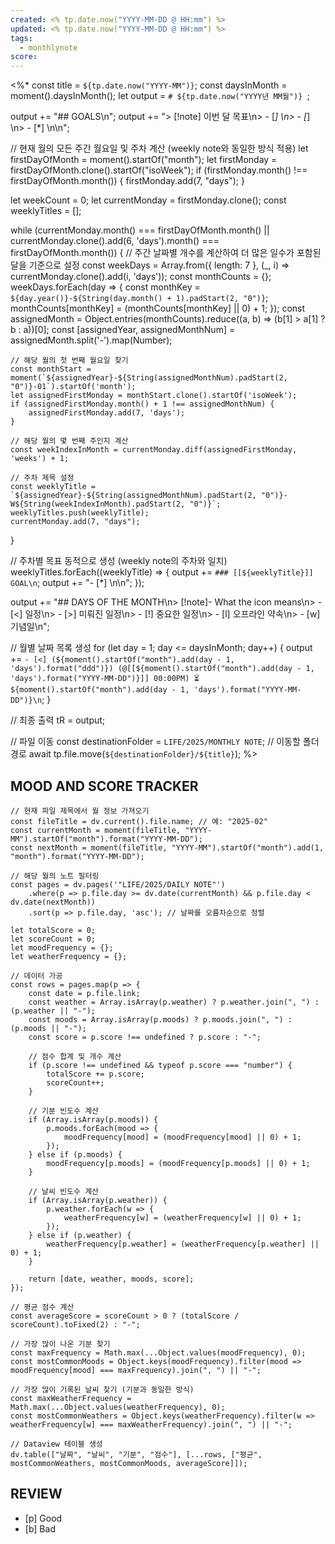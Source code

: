 ```yaml
---
created: <% tp.date.now("YYYY-MM-DD @ HH:mm") %>
updated: <% tp.date.now("YYYY-MM-DD @ HH:mm") %>
tags:
  - monthlynote
score:
---
```

<%*
const title = `${tp.date.now("YYYY-MM")}`;
const daysInMonth = moment().daysInMonth();
let output = `# ${tp.date.now("YYYY년 MM월")}
`;

output += "## GOALS\n";
output += "> [!note] 이번 달 목표\n> - [*] \n> - [*] \n> - [*] \n\n";

// 현재 월의 모든 주간 월요일 및 주차 계산 (weekly note와 동일한 방식 적용)
let firstDayOfMonth = moment().startOf("month");
let firstMonday = firstDayOfMonth.clone().startOf("isoWeek");
if (firstMonday.month() !== firstDayOfMonth.month()) {
    firstMonday.add(7, "days");
}

let weekCount = 0;
let currentMonday = firstMonday.clone();
const weeklyTitles = [];

while (currentMonday.month() === firstDayOfMonth.month() || currentMonday.clone().add(6, 'days').month() === firstDayOfMonth.month()) {
    // 주간 날짜별 개수를 계산하여 더 많은 일수가 포함된 달을 기준으로 설정
    const weekDays = Array.from({ length: 7 }, (_, i) => currentMonday.clone().add(i, 'days'));
    const monthCounts = {};
    weekDays.forEach(day => {
        const monthKey = `${day.year()}-${String(day.month() + 1).padStart(2, "0")}`;
        monthCounts[monthKey] = (monthCounts[monthKey] || 0) + 1;
    });
    const assignedMonth = Object.entries(monthCounts).reduce((a, b) => (b[1] > a[1] ? b : a))[0];
    const [assignedYear, assignedMonthNum] = assignedMonth.split('-').map(Number);
    
    // 해당 월의 첫 번째 월요일 찾기
    const monthStart = moment(`${assignedYear}-${String(assignedMonthNum).padStart(2, "0")}-01`).startOf('month');
    let assignedFirstMonday = monthStart.clone().startOf('isoWeek');
    if (assignedFirstMonday.month() + 1 !== assignedMonthNum) {
        assignedFirstMonday.add(7, 'days');
    }
    
    // 해당 월의 몇 번째 주인지 계산
    const weekIndexInMonth = currentMonday.diff(assignedFirstMonday, 'weeks') + 1;
    
    // 주차 제목 설정
    const weeklyTitle = `${assignedYear}-${String(assignedMonthNum).padStart(2, "0")}-W${String(weekIndexInMonth).padStart(2, "0")}`;
    weeklyTitles.push(weeklyTitle);
    currentMonday.add(7, "days");
}

// 주차별 목표 동적으로 생성 (weekly note의 주차와 일치)
weeklyTitles.forEach((weeklyTitle) => {
    output += `### [[${weeklyTitle}]] GOAL\n`;
    output += "- [*] \n\n";
});

output += "## DAYS OF THE MONTH\n> [!note]- What the icon means\n> - [<] 일정\n> - [>] 미뤄진 일정\n> - [!] 중요한 일정\n> - [l] 오프라인 약속\n> - [w] 기념일\n";

// 월별 날짜 목록 생성
for (let day = 1; day <= daysInMonth; day++) {
    output += `- [<] (${moment().startOf("month").add(day - 1, 'days').format("ddd")}) (@[[${moment().startOf("month").add(day - 1, 'days').format("YYYY-MM-DD")}]] 00:00PM) ⏳ ${moment().startOf("month").add(day - 1, 'days').format("YYYY-MM-DD")}\n`;
}

// 최종 출력
tR = output;

// 파일 이동
const destinationFolder = `LIFE/2025/MONTHLY NOTE`; // 이동할 폴더 경로
await tp.file.move(`${destinationFolder}/${title}`);
%>


## MOOD AND SCORE TRACKER
```dataviewjs
// 현재 파일 제목에서 월 정보 가져오기
const fileTitle = dv.current().file.name; // 예: "2025-02"
const currentMonth = moment(fileTitle, "YYYY-MM").startOf("month").format("YYYY-MM-DD");
const nextMonth = moment(fileTitle, "YYYY-MM").startOf("month").add(1, "month").format("YYYY-MM-DD");

// 해당 월의 노트 필터링
const pages = dv.pages('"LIFE/2025/DAILY NOTE"')
    .where(p => p.file.day >= dv.date(currentMonth) && p.file.day < dv.date(nextMonth))
    .sort(p => p.file.day, 'asc'); // 날짜를 오름차순으로 정렬

let totalScore = 0;
let scoreCount = 0;
let moodFrequency = {};
let weatherFrequency = {};

// 데이터 가공
const rows = pages.map(p => {
    const date = p.file.link;
    const weather = Array.isArray(p.weather) ? p.weather.join(", ") : (p.weather || "-");
    const moods = Array.isArray(p.moods) ? p.moods.join(", ") : (p.moods || "-");
    const score = p.score !== undefined ? p.score : "-";

    // 점수 합계 및 개수 계산
    if (p.score !== undefined && typeof p.score === "number") {
        totalScore += p.score;
        scoreCount++;
    }

    // 기분 빈도수 계산
    if (Array.isArray(p.moods)) {
        p.moods.forEach(mood => {
            moodFrequency[mood] = (moodFrequency[mood] || 0) + 1;
        });
    } else if (p.moods) {
        moodFrequency[p.moods] = (moodFrequency[p.moods] || 0) + 1;
    }
    
	// 날씨 빈도수 계산
	if (Array.isArray(p.weather)) {
	    p.weather.forEach(w => {
	        weatherFrequency[w] = (weatherFrequency[w] || 0) + 1;
	    });
	} else if (p.weather) {
	    weatherFrequency[p.weather] = (weatherFrequency[p.weather] || 0) + 1;
	}

    return [date, weather, moods, score];
});

// 평균 점수 계산
const averageScore = scoreCount > 0 ? (totalScore / scoreCount).toFixed(2) : "-";

// 가장 많이 나온 기분 찾기
const maxFrequency = Math.max(...Object.values(moodFrequency), 0);
const mostCommonMoods = Object.keys(moodFrequency).filter(mood => moodFrequency[mood] === maxFrequency).join(", ") || "-";

// 가장 많이 기록된 날씨 찾기 (기분과 동일한 방식)
const maxWeatherFrequency = Math.max(...Object.values(weatherFrequency), 0);
const mostCommonWeathers = Object.keys(weatherFrequency).filter(w => weatherFrequency[w] === maxWeatherFrequency).join(", ") || "-";

// Dataview 테이블 생성
dv.table(["날짜", "날씨", "기분", "점수"], [...rows, ["평균", mostCommonWeathers, mostCommonMoods, averageScore]]);
```

## REVIEW
- [p] Good
- [b] Bad
